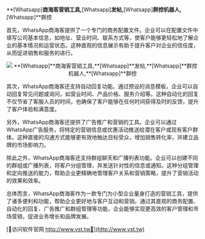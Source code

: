 **[Whatsapp]**商海客营销工具,**[Whatsapp]**发帖,**[Whatsapp]**群控机器人,**[Whatsapp]**群控

首先，WhatsApp商海客提供了一个专门的商务配置文件。企业可以在配置文件中填写公司基本信息，如地址、营业时间、联系方式等，使客户能够更轻松地了解企业的基本情况和运营状态。这种直观的信息展示有助于提升客户对企业的信任度，从而促进销售和服务的进行。

 <center><img src="https://vst.tw/MP4/tuiguang/png/3.png" alt="**[Whatsapp]**商海客营销工具,**[Whatsapp]**发帖,**[Whatsapp]**群控机器人,**[Whatsapp]**群控"></center>

其次，WhatsApp商海客还支持自动回复功能。通过预设的消息模板，企业可以自动回复常见问题或询问，如营业时间、产品价格、服务介绍等。这种自动化的回复不仅节省了客服人员的时间，也确保了客户能够在任何时间获得及时的反馈，提升了客户体验和满意度。

另外，WhatsApp商海客还提供了广告推广和营销的工具。企业可以通过WhatsApp广告服务，将特定的营销信息或优惠活动推送给潜在客户或现有客户群体。这种直接的沟通方式能够更有效地触达目标受众，增加销售转化率，并建立品牌的市场影响力。

除此之外，WhatsApp商海客还支持群组聊天和广播列表功能。企业可以创建不同的群组或广播列表，将客户分组管理，并发送针对性的信息或通知。这种分组管理和定向推送的能力，帮助企业更精确地管理客户关系和营销策略，提升了营销活动的效果和效率。

总体而言，WhatsApp商海客作为一款专门为小型企业量身打造的营销工具，提供了诸多便利和功能，帮助企业更好地与客户互动和营销。通过其直观的商务配置、自动化的回复、广告推广和群组管理等功能，企业能够实现更高效的客户管理和市场营销，促进业务增长和品牌发展。


[👻访问软件官网 http://www.vst.tw👻](http://www.vst.tw)
